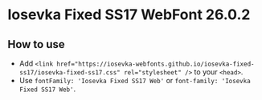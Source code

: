 # Iosevka Fixed SS17 WebFont 26.0.2

## How to use

- Add `<link href="https://iosevka-webfonts.github.io/iosevka-fixed-ss17/iosevka-fixed-ss17.css" rel="stylesheet" />` to your `<head>`.
- Use `fontFamily: 'Iosevka Fixed SS17 Web'` or `font-family: 'Iosevka Fixed SS17 Web'`.
